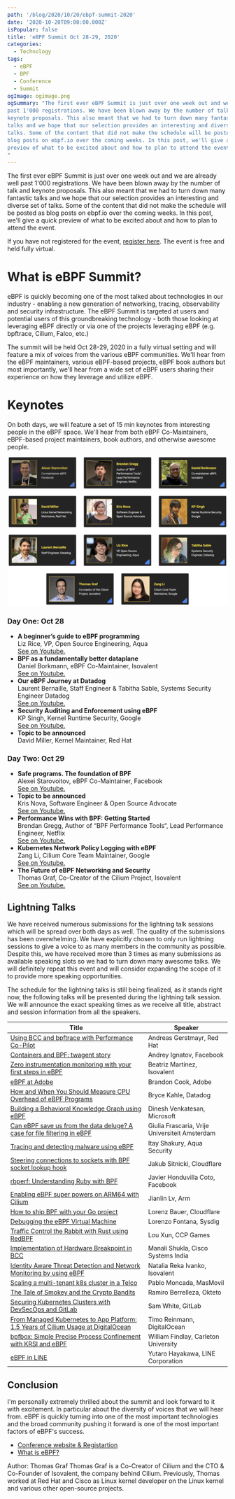 ```yaml
---
path: '/blog/2020/10/20/ebpf-summit-2020'
date: '2020-10-20T09:00:00.000Z'
isPopular: false
title: 'eBPF Summit Oct 28-29, 2020'
categories:
  - Technology
tags:
  - eBPF
  - BPF
  - Conference
  - Summit
ogImage: ogimage.png
ogSummary: "The first ever eBPF Summit is just over one week out and we are already well
past 1'000 registrations. We have been blown away by the number of talk and
keynote proposals. This also meant that we had to turn down many fantastic
talks and we hope that our selection provides an interesting and diverse set of
talks. Some of the content that did not make the schedule will be posted as
blog posts on ebpf.io over the coming weeks. In this post, we'll give a quick
preview of what to be excited about and how to plan to attend the event.
"
---
```


The first ever eBPF Summit is just over one week out and we are already well
past 1'000 registrations. We have been blown away by the number of talk and
keynote proposals. This also meant that we had to turn down many fantastic
talks and we hope that our selection provides an interesting and diverse set of
talks. Some of the content that did not make the schedule will be posted as
blog posts on ebpf.io over the coming weeks. In this post, we'll give a quick
preview of what to be excited about and how to plan to attend the event.

If you have not registered for the event, [register
here](https://ebpf.io/summit-2020/). The event is free and held fully virtual.

# What is eBPF Summit?

eBPF is quickly becoming one of the most talked about technologies in our
industry - enabling a new generation of networking, tracing, observability and
security infrastructure. The eBPF Summit is targeted at users and potential
users of this groundbreaking technology - both those looking at leveraging eBPF
directly or via one of the projects leveraging eBPF (e.g. bpftrace, Cilium,
Falco, etc.)

The summit will be held Oct 28-29, 2020 in a fully virtual setting and will
feature a mix of voices from the various eBPF communities. We'll hear from the
eBPF maintainers, various eBPF-based projects, eBPF book authors but most
importantly, we'll hear from a wide set of eBPF users sharing their experience
on how they leverage and utilize eBPF.

# Keynotes

On both days, we will feature a set of 15 min keynotes from interesting people
in the eBPF space. We'll hear from both eBPF Co-Maintainers, eBPF-based project
maintainers, book authors, and otherwise awesome people.

![](keynotes.png)

### Day One: Oct 28

- **A beginner’s guide to eBPF programming**<br />
  Liz Rice, VP, Open Source Engineering, Aqua<br />
  [See on Youtube.](https://www.youtube.com/watch?v=lrSExTfS-iQ)
- **BPF as a fundamentally better dataplane**<br />
  Daniel Borkmann, eBPF Co-Maintainer, Isovalent<br />
  [See on Youtube.](https://www.youtube.com/watch?v=Qhm1Zn_BNi4)
- **Our eBPF Journey at Datadog**<br />
  Laurent Bernaille, Staff Engineer & Tabitha Sable, Systems Security Engineer Datadog<br />
  [See on Youtube.](https://www.youtube.com/watch?v=6mTVuZUHLBg)
- **Security Auditing and Enforcement using eBPF**<br />
  KP Singh, Kernel Runtime Security, Google<br />
  [See on Youtube.](https://www.youtube.com/watch?v=XFJw37Vwzcc)
- **Topic to be announced**<br />
  David Miller, Kernel Maintainer, Red Hat

### Day Two: Oct 29

- **Safe programs. The foundation of BPF**<br />
  Alexei Starovoitov, eBPF Co-Maintainer, Facebook<br />
  [See on Youtube.](https://www.youtube.com/watch?v=AV8xY318rtc)
- **Topic to be announced**<br />
  Kris Nova, Software Engineer & Open Source Advocate<br />
  [See on Youtube.](https://www.youtube.com/watch?v=6E-xA0ZjIGM)
- **Performance Wins with BPF: Getting Started**<br />
  Brendan Gregg, Author of “BPF Performance Tools“, Lead Performance Engineer, Netflix<br />
  [See on Youtube.](https://www.youtube.com/watch?v=wyfhjr_ufag)
- **Kubernetes Network Policy Logging with eBPF**<br />
  Zang Li, Cilium Core Team Maintainer, Google<br />
  [See on Youtube.](https://www.youtube.com/watch?v=oLS25ztnlMk)
- **The Future of eBPF Networking and Security**<br />
  Thomas Graf, Co-Creator of the Cilium Project, Isovalent<br />
  [See on Youtube.](https://www.youtube.com/watch?v=slBAYUDABDA)

## Lightning Talks

We have received numerous submissions for the lightning talk sessions which
will be spread over both days as well. The quality of the submissions has been
overwhelming. We have explicitly chosen to only run lightning sessions to give
a voice to as many members in the community as possible. Despite this, we have
received more than 3 times as many submissions as available speaking slots so
we had to turn down many awesome talks. We will definitely repeat this event
and will consider expanding the scope of it to provide more speaking
opportunities.

The schedule for the lightning talks is still being finalized, as it stands
right now, the following talks will be presented during the lightning talk
session. We will announce the exact speaking times as we receive all title,
abstract and session information from all the speakers.

| Title                                                                                                                             | Speaker                                        |
| --------------------------------------------------------------------------------------------------------------------------------- | ---------------------------------------------- |
| [Using BCC and bpftrace with Performance Co-Pilot](https://www.youtube.com/watch?v=XmMVhvjmD9I)                                   | Andreas Gerstmayr, Red Hat                     |
| [Containers and BPF: twagent story](https://www.youtube.com/watch?v=lO0dYHl3I8Y)                                                  | Andrey Ignatov, Facebook                       |
| [Zero instrumentation monitoring with your first steps in eBPF](https://www.youtube.com/watch?v=GaY2d8e-gk0)                      | Beatriz Martínez, Isovalent                    |
| [eBPF at Adobe](https://www.youtube.com/watch?v=7UQ2CU6UEGY)                                                                      | Brandon Cook, Adobe                            |
| [How and When You Should Measure CPU Overhead of eBPF Programs](https://www.youtube.com/watch?v=b0TxKiGMWpI)                      | Bryce Kahle, Datadog                           |
| [Building a Behavioral Knowledge Graph using eBPF](https://www.youtube.com/watch?v=Sun0bWGVl_o)                                   | Dinesh Venkatesan, Microsoft                   |
| [Can eBPF save us from the data deluge? A case for file filtering in eBPF](https://www.youtube.com/watch?v=qEtDoHWYrhA)           | Giulia Frascaria, Vrije Universiteit Amsterdam |
| [Tracing and detecting malware using eBPF](https://www.youtube.com/watch?v=UD7bF6nWagQ)                                           | Itay Shakury, Aqua Security                    |
| [Steering connections to sockets with BPF socket lookup hook](https://www.youtube.com/watch?v=vCJ8kDYI8ZE)                        | Jakub Sitnicki, Cloudflare                     |
| [rbperf: Understanding Ruby with BPF](https://www.youtube.com/watch?v=oeGom1zl0a8)                                                | Javier Honduvilla Coto, Facebook               |
| [Enabling eBPF super powers on ARM64 with Cilium](https://www.youtube.com/watch?v=Sk_Kn-1pWt8)                                    | Jianlin Lv, Arm                                |
| [How to ship BPF with your Go project](https://www.youtube.com/watch?v=lijS-0da5U8)                                               | Lorenz Bauer, Cloudflare                       |
| [Debugging the eBPF Virtual Machine](https://www.youtube.com/watch?v=W6rgaghycFI)                                                 | Lorenzo Fontana, Sysdig                        |
| [Traffic Control the Rabbit with Rust using RedBPF](https://www.youtube.com/watch?v=s-Tn-xjUnPE)                                  | Lou Xun, CCP Games                             |
| [Implementation of Hardware Breakpoint in BCC](https://www.youtube.com/watch?v=Nw-tTmxIHUA)                                       | Manali Shukla, Cisco Systems India             |
| [Identity Aware Threat Detection and Network Monitoring by using eBPF](https://www.youtube.com/watch?v=JQZQwR57Lmg)               | Natalia Reka Ivanko, Isovalent                 |
| [Scaling a multi-tenant k8s cluster in a Telco](https://www.youtube.com/watch?v=JH3pcmhNEHA)                                      | Pablo Moncada, MasMovil                        |
| [The Tale of Smokey and the Crypto Bandits](https://www.youtube.com/watch?v=tplv3Hjjv2Q)                                          | Ramiro Berrelleza, Okteto                      |
| [Securing Kubernetes Clusters with DevSecOps and GitLab](https://www.youtube.com/watch?v=kwQ0ooO3UM8)                             | Sam White, GitLab                              |
| [From Managed Kubernetes to App Platform: 1.5 Years of Cilium Usage at DigitalOcean](https://www.youtube.com/watch?v=xez34h7EY3A) | Timo Reinmann, DigitalOcean                    |
| [bpfbox: Simple Precise Process Confinement with KRSI and eBPF](https://www.youtube.com/watch?v=evHw9QHElNE)                      | William Findlay, Carleton University           |
| [eBPF in LINE](https://www.youtube.com/watch?v=cxfVpBYlol4)                                                                       | Yutaro Hayakawa, LINE Corporation              |

## Conclusion

I'm personally extremely thrilled about the summit and look forward to it with
excitement. In particular about the diversity of voices that we will hear from.
eBPF is quickly turning into one of the most important technologies and the
broad community pushing it forward is one of the most important factors of
eBPF's success.

- [Conference website & Registartion](https://ebpf.io/summit-2020/)
- [What is eBPF?](https://ebpf.io/what-is-ebpf)

<div class="blog-authors">
  <div class="blog-author">
    <span class="blog-author-header">
      Author: Thomas Graf
    </span>
    <span class="blog-author-bio">
    Thomas Graf is a Co-Creator of Cilium and the CTO & Co-Founder of
    Isovalent, the company behind Cilium. Previously, Thomas worked at Red Hat
    and Cisco as Linux kernel developer on the Linux kernel and various other
    open-source projects.
    </span>
  </div>
</div>
